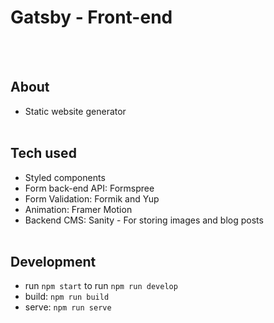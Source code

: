 # Gatsby - Front-end

  <br>
  <br>

## About

- Static website generator
  <br>
  <br>

## Tech used

- Styled components
- Form back-end API: Formspree
- Form Validation: Formik and Yup
- Animation: Framer Motion
- Backend CMS: Sanity - For storing images and blog posts
  <br>
  <br>

## Development

- run `npm start` to run `npm run develop`
- build: `npm run build`
- serve: `npm run serve`
